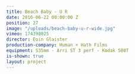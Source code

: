 ```yaml
---
title: Beach Baby - U R
date: 2016-06-22 00:00:00 Z
position: 27
image: "/uploads/beach-baby-u-r-wide.jpg"
vimeo: 174398025
director: Eoin Glaister
production-company: Human + Hath Films
equipment: S35mm - Arri ST 3 perf - Kodak 500T
is-shown: true
layout: project
---
```


